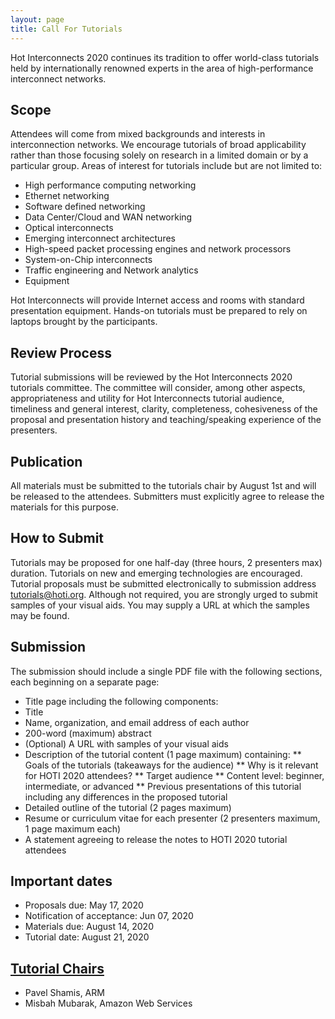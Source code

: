 ```yaml
---
layout: page
title: Call For Tutorials
---
```

Hot Interconnects 2020 continues its tradition to offer world-class tutorials held by internationally renowned experts in the area of high-performance interconnect networks.

## Scope

Attendees will come from mixed backgrounds and interests in interconnection networks. We encourage tutorials of broad applicability rather than those focusing solely on research in a limited domain or by a particular group. Areas of interest for tutorials include but are not limited to:

- High performance computing networking
- Ethernet networking
- Software defined networking
- Data Center/Cloud and WAN networking
- Optical interconnects
- Emerging interconnect architectures
- High-speed packet processing engines and network processors
- System-on-Chip interconnects
- Traffic engineering and Network analytics
- Equipment

Hot Interconnects will provide Internet access and rooms with standard presentation equipment. Hands-on tutorials must be prepared to rely on laptops brought by the participants.

## Review Process

Tutorial submissions will be reviewed by the Hot Interconnects 2020 tutorials committee. The committee will consider, among other aspects, appropriateness and utility for Hot Interconnects tutorial audience, timeliness and general interest, clarity, completeness, cohesiveness of the proposal and presentation history and teaching/speaking experience of the presenters.

## Publication

All materials must be submitted to the tutorials chair by August 1st and will be released to the attendees. Submitters must explicitly agree to release the materials for this purpose.

## How to Submit

Tutorials may be proposed for one half-day (three hours, 2 presenters max) duration. Tutorials on new and emerging technologies are encouraged. Tutorial proposals must be submitted electronically to submission address [tutorials@hoti.org](mailto:tutorials@hoti.org). Although not required, you are strongly urged to submit samples of your visual aids. You may supply a URL at which the samples may be found.

## Submission

The submission should include a single PDF file with the following sections, each beginning on a separate page:

- Title page including the following components:
- Title
- Name, organization, and email address of each author
- 200-word (maximum) abstract
- (Optional) A URL with samples of your visual aids
- Description of the tutorial content (1 page maximum) containing:
   ** Goals of the tutorials (takeaways for the audience)
   ** Why is it relevant for HOTI 2020 attendees?
   ** Target audience
   ** Content level: beginner, intermediate, or advanced
   ** Previous presentations of this tutorial including any differences in the proposed tutorial
- Detailed outline of the tutorial (2 pages maximum)
- Resume or curriculum vitae for each presenter (2 presenters maximum, 1 page maximum each)
- A statement agreeing to release the notes to HOTI 2020 tutorial attendees

## Important dates

- Proposals due: May 17, 2020
- Notification of acceptance: Jun 07, 2020
- Materials due: August 14, 2020
- Tutorial date: August 21, 2020

## [Tutorial Chairs](mailto:tutorials@hoti.org)

- Pavel Shamis, ARM
- Misbah Mubarak, Amazon Web Services
